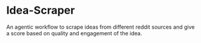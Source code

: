 # Idea-Scraper
An agentic workflow to scrape ideas from different reddit sources and give a score based on quality and engagement of the idea.
